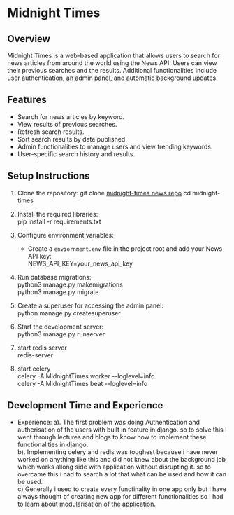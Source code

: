 # Midnight Times

## Overview
Midnight Times is a web-based application that allows users to search for news articles from around the world using the News API. Users can view their previous searches and the results. Additional functionalities include user authentication, an admin panel, and automatic background updates.

## Features
- Search for news articles by keyword.
- View results of previous searches.
- Refresh search results.
- Sort search results by date published.
- Admin functionalities to manage users and view trending keywords.
- User-specific search history and results.

## Setup Instructions
1. Clone the repository:
    git clone [midnight-times news repo](https://github.com/SomendraShekhar/news.git)
    cd midnight-times

2. Install the required libraries:<br/>
    pip install -r requirements.txt
4. Configure environment variables:
    - Create a `enviornment.env` file in the project root and add your News API key:<br/>
        NEWS_API_KEY=your_news_api_key
5. Run database migrations:<br/>
    python3 manage.py makemigrations<br/>
    python3 manage.py migrate<br/>

6. Create a superuser for accessing the admin panel:<br/>
    python manage.py createsuperuser

7. Start the development server:<br/>
    python3 manage.py runserver
8. start redis server<br/>
   redis-server
9. start celery<br/>
   celery -A MidnightTimes worker --loglevel=info<br/>
   celery -A MidnightTimes beat --loglevel=info

## Development Time and Experience
- Experience:
    a). The first problem was doing Authentication and autherisation of the users with built in feature in django.
    so to solve this I went through lectures and blogs to know how to implement these functionalities in django.<br/>
    b). Implementing celery and redis was toughest because i have never worked on anything like this 
    and did not knew about the background job which works allong side with application without disrupting it.
    so to overcame this i had to search a lot that what can be used and how it can be used.<br/>
    c) Generally i used to create every functinality in one app only but i have always thought of creating new app 
    for different functionalities so i had to learn about modularisation of the application.    

